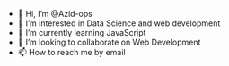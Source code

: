 - 👋 Hi, I’m @Azid-ops
- 👀 I’m interested in Data Science and web development
- 🌱 I’m currently learning JavaScript
- 💞️ I’m looking to collaborate on Web Development
- 📫 How to reach me by email

<!---
Azid-ops/Azid-ops is a ✨ special ✨ repository because its `README.md` (this file) appears on your GitHub profile.
You can click the Preview link to take a look at your changes.
--->
